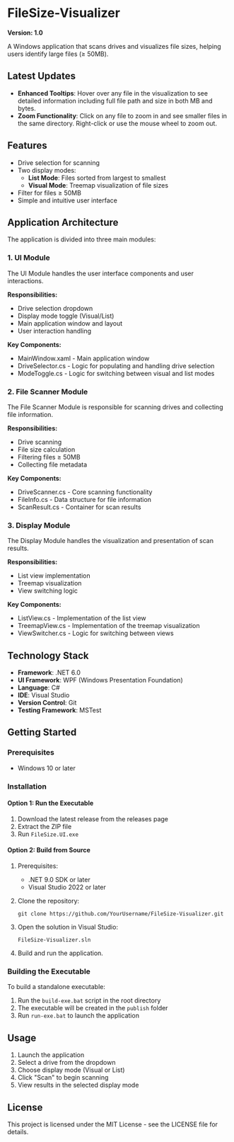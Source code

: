 # FileSize-Visualizer

**Version: 1.0**

A Windows application that scans drives and visualizes file sizes, helping users identify large files (≥ 50MB).

## Latest Updates

- **Enhanced Tooltips**: Hover over any file in the visualization to see detailed information including full file path and size in both MB and bytes.
- **Zoom Functionality**: Click on any file to zoom in and see smaller files in the same directory. Right-click or use the mouse wheel to zoom out.

## Features

- Drive selection for scanning
- Two display modes:
  - **List Mode**: Files sorted from largest to smallest
  - **Visual Mode**: Treemap visualization of file sizes
- Filter for files ≥ 50MB
- Simple and intuitive user interface

## Application Architecture

The application is divided into three main modules:

### 1. UI Module

The UI Module handles the user interface components and user interactions.

**Responsibilities:**
- Drive selection dropdown
- Display mode toggle (Visual/List)
- Main application window and layout
- User interaction handling

**Key Components:**
- MainWindow.xaml - Main application window
- DriveSelector.cs - Logic for populating and handling drive selection
- ModeToggle.cs - Logic for switching between visual and list modes

### 2. File Scanner Module

The File Scanner Module is responsible for scanning drives and collecting file information.

**Responsibilities:**
- Drive scanning
- File size calculation
- Filtering files ≥ 50MB
- Collecting file metadata

**Key Components:**
- DriveScanner.cs - Core scanning functionality
- FileInfo.cs - Data structure for file information
- ScanResult.cs - Container for scan results

### 3. Display Module

The Display Module handles the visualization and presentation of scan results.

**Responsibilities:**
- List view implementation
- Treemap visualization
- View switching logic

**Key Components:**
- ListView.cs - Implementation of the list view
- TreemapView.cs - Implementation of the treemap visualization
- ViewSwitcher.cs - Logic for switching between views

## Technology Stack

- **Framework**: .NET 6.0
- **UI Framework**: WPF (Windows Presentation Foundation)
- **Language**: C#
- **IDE**: Visual Studio
- **Version Control**: Git
- **Testing Framework**: MSTest

## Getting Started

### Prerequisites

- Windows 10 or later

### Installation

#### Option 1: Run the Executable

1. Download the latest release from the releases page
2. Extract the ZIP file
3. Run `FileSize.UI.exe`

#### Option 2: Build from Source

1. Prerequisites:
   - .NET 9.0 SDK or later
   - Visual Studio 2022 or later

2. Clone the repository:
   ```
   git clone https://github.com/YourUsername/FileSize-Visualizer.git
   ```

3. Open the solution in Visual Studio:
   ```
   FileSize-Visualizer.sln
   ```

4. Build and run the application.

### Building the Executable

To build a standalone executable:

1. Run the `build-exe.bat` script in the root directory
2. The executable will be created in the `publish` folder
3. Run `run-exe.bat` to launch the application

## Usage

1. Launch the application
2. Select a drive from the dropdown
3. Choose display mode (Visual or List)
4. Click "Scan" to begin scanning
5. View results in the selected display mode

## License

This project is licensed under the MIT License - see the LICENSE file for details.

